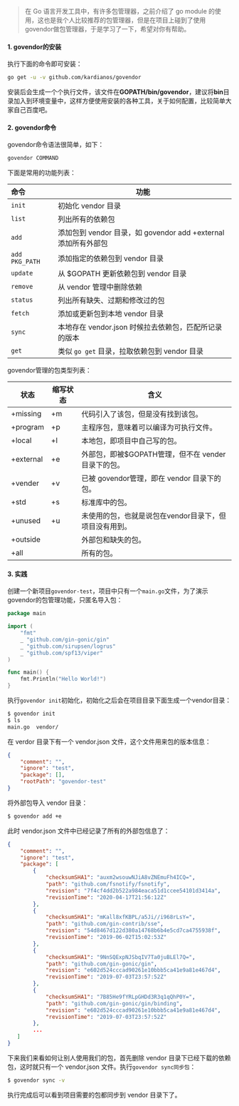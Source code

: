 > 在 Go 语言开发工具中，有许多包管理器，之前介绍了 go module 的使用，这也是我个人比较推荐的包管理器，但是在项目上碰到了使用govendor做包管理器，于是学习了一下，希望对你有帮助。

#### 1. govendor的安装

执行下面的命令即可安装：

```bash
go get -u -v github.com/kardianos/govendor
```

安装后会生成一个个执行文件，该文件在**GOPATH/bin/govendor**，建议将**bin**目录加入到环境变量中，这样方便使用安装的各种工具，关于如何配置，比较简单大家自己百度吧。

#### 2. govendor命令

govendor命令语法很简单，如下：

```bash
govendor COMMAND
```

下面是常用的功能列表：

| 命令           | 功能                                                         |
| :------------- | ------------------------------------------------------------ |
| `init`         | 初始化 vendor 目录                                           |
| `list`         | 列出所有的依赖包                                             |
| `add`          | 添加包到 vendor 目录，如 govendor add +external 添加所有外部包 |
| `add PKG_PATH` | 添加指定的依赖包到 vendor 目录                               |
| `update`       | 从 $GOPATH 更新依赖包到 vendor 目录                          |
| `remove`       | 从 vendor 管理中删除依赖                                     |
| `status`       | 列出所有缺失、过期和修改过的包                               |
| `fetch`        | 添加或更新包到本地 vendor 目录                               |
| `sync`         | 本地存在 vendor.json 时候拉去依赖包，匹配所记录的版本        |
| `get`          | 类似 `go get` 目录，拉取依赖包到 vendor 目录                 |

govendor管理的包类型列表：

| 状态      | 缩写状态 | 含义                                                   |
| --------- | -------- | ------------------------------------------------------ |
| +missing  | +m       | 代码引入了该包，但是没有找到该包。                     |
| +program  | +p       | 主程序包，意味着可以编译为可执行文件。                 |
| +local    | +l       | 本地包，即项目中自己写的包。                           |
| +external | +e       | 外部包，即被$GOPATH管理，但不在 vender 目录下的包。    |
| +vender   | +v       | 已被 govendor管理，即在 vendor 目录下的包。            |
| +std      | +s       | 标准库中的包。                                         |
| +unused   | +u       | 未使用的包，也就是说包在vendor目录下，但项目没有用到。 |
| +outside  |          | 外部包和缺失的包。                                     |
| +all      |          | 所有的包。                                             |

#### 3. 实践

创建一个新项目`govendor-test`，项目中只有一个`main.go`文件，为了演示govendor的包管理功能，只匿名导入包：

```go
package main

import (
	"fmt"
	_ "github.com/gin-gonic/gin"
	_ "github.com/sirupsen/logrus"
	_ "github.com/spf13/viper"
)

func main() {
	fmt.Println("Hello World!")
}
```

执行`govendor init`初始化，初始化之后会在项目目录下面生成一个vendor目录：

```bash
$ govendor init
$ ls
main.go  vendor/
```

在 verdor 目录下有一个 vendor.json 文件，这个文件用来包的版本信息：

```json
{
	"comment": "",
	"ignore": "test",
	"package": [],
	"rootPath": "govendor-test"
}
```

将外部包导入 vendor 目录：

```bash
$ govendor add +e
```

此时 vendor.json 文件中已经记录了所有的外部包信息了：

```json
{
	"comment": "",
	"ignore": "test",
	"package": [
		{
			"checksumSHA1": "auxm2wsouwNJiA8vZNEmuFh4ICQ=",
			"path": "github.com/fsnotify/fsnotify",
			"revision": "7f4cf4dd2b522a984eaca51d1ccee54101d3414a",
			"revisionTime": "2020-04-17T21:56:12Z"
		},
		{
			"checksumSHA1": "mKall8xfKBPL/a5Ji//i968rLsY=",
			"path": "github.com/gin-contrib/sse",
			"revision": "54d8467d122d380a14768b6b4e5cd7ca4755938f",
			"revisionTime": "2019-06-02T15:02:53Z"
		},
		{
			"checksumSHA1": "9NnSQExpNJSbqIV7Ta0juBLEl7Q=",
			"path": "github.com/gin-gonic/gin",
			"revision": "e602d524cccad90261e10bbb5ca41e9a81e467d4",
			"revisionTime": "2019-07-03T23:57:52Z"
		},
		{
			"checksumSHA1": "7B85He9fYRLpGHDd3R3q1qQhP0Y=",
			"path": "github.com/gin-gonic/gin/binding",
			"revision": "e602d524cccad90261e10bbb5ca41e9a81e467d4",
			"revisionTime": "2019-07-03T23:57:52Z"
		},
        ...
   ]
}
```

下来我们来看如何让别人使用我们的包，首先删除 vendor 目录下已经下载的依赖包，这时就只有一个 vendor.json 文件。执行`govendor sync同步包`：

```bash
$ govendor sync -v
```

执行完成后可以看到项目需要的包都同步到 vendor 目录下了。